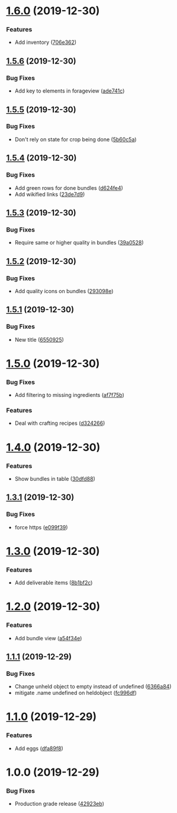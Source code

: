 # [1.6.0](https://github.com/martolini/stardew-finder/compare/v1.5.6...v1.6.0) (2019-12-30)


### Features

* Add inventory ([706e362](https://github.com/martolini/stardew-finder/commit/706e362ad0a48629470be7ae49e256c5067983c6))

## [1.5.6](https://github.com/martolini/stardew-finder/compare/v1.5.5...v1.5.6) (2019-12-30)


### Bug Fixes

* Add key to elements in forageview ([ade741c](https://github.com/martolini/stardew-finder/commit/ade741caf06ff4c56156fd3cbf1d5815c7adb9d7))

## [1.5.5](https://github.com/martolini/stardew-finder/compare/v1.5.4...v1.5.5) (2019-12-30)


### Bug Fixes

* Don't rely on state for crop being done ([5b60c5a](https://github.com/martolini/stardew-finder/commit/5b60c5a5a9e242a02d54f8dc53e67f56658f142f))

## [1.5.4](https://github.com/martolini/stardew-finder/compare/v1.5.3...v1.5.4) (2019-12-30)


### Bug Fixes

* Add green rows for done bundles ([d624fe4](https://github.com/martolini/stardew-finder/commit/d624fe432cc0c3b047200f20c7ef6d0b204b4612))
* Add wikified links ([23de7d9](https://github.com/martolini/stardew-finder/commit/23de7d9f76bd5658a09a849b435a193359175bb1))

## [1.5.3](https://github.com/martolini/stardew-finder/compare/v1.5.2...v1.5.3) (2019-12-30)


### Bug Fixes

* Require same or higher quality in bundles ([39a0528](https://github.com/martolini/stardew-finder/commit/39a0528a202abe92b201d36be9f4abeef1f0f4fb))

## [1.5.2](https://github.com/martolini/stardew-finder/compare/v1.5.1...v1.5.2) (2019-12-30)


### Bug Fixes

* Add quality icons on bundles ([293098e](https://github.com/martolini/stardew-finder/commit/293098e3d405f3ff1e7ecfe9bacae17eeff896e7))

## [1.5.1](https://github.com/martolini/stardew-finder/compare/v1.5.0...v1.5.1) (2019-12-30)


### Bug Fixes

* New title ([6550925](https://github.com/martolini/stardew-finder/commit/655092510c478df6a3c99359d703cd25df6f8c33))

# [1.5.0](https://github.com/martolini/stardew-finder/compare/v1.4.0...v1.5.0) (2019-12-30)


### Bug Fixes

* Add filtering to missing ingredients ([af7f75b](https://github.com/martolini/stardew-finder/commit/af7f75be43a1d0552ed940512ea12ad7efcc46d0))


### Features

* Deal with crafting recipes ([d324266](https://github.com/martolini/stardew-finder/commit/d3242666f4718de50f4d65ed1db4fe302808beca))

# [1.4.0](https://github.com/martolini/stardew-finder/compare/v1.3.1...v1.4.0) (2019-12-30)


### Features

* Show bundles in table ([30dfd88](https://github.com/martolini/stardew-finder/commit/30dfd88e127d8cc7cddc5a72d8843ea89a6534ca))

## [1.3.1](https://github.com/martolini/stardew-finder/compare/v1.3.0...v1.3.1) (2019-12-30)


### Bug Fixes

* force https ([e099f39](https://github.com/martolini/stardew-finder/commit/e099f3946b9bf731abebb247566cf2a4a9ed9fef))

# [1.3.0](https://github.com/martolini/stardew-finder/compare/v1.2.0...v1.3.0) (2019-12-30)


### Features

* Add deliverable items ([8b1bf2c](https://github.com/martolini/stardew-finder/commit/8b1bf2cd380242c052542fe96307cb895f3a139a))

# [1.2.0](https://github.com/martolini/stardew-finder/compare/v1.1.1...v1.2.0) (2019-12-30)


### Features

* Add bundle view ([a54f34e](https://github.com/martolini/stardew-finder/commit/a54f34eb6feeabf40b564915ae460a843991945e))

## [1.1.1](https://github.com/martolini/stardew-finder/compare/v1.1.0...v1.1.1) (2019-12-29)


### Bug Fixes

* Change unheld object to empty instead of undefined ([6366a84](https://github.com/martolini/stardew-finder/commit/6366a8432092dbd780181c497e4159813ea07d9b))
* mitigate .name undefined on heldobject ([fc996df](https://github.com/martolini/stardew-finder/commit/fc996df08123f857a6d51b58954c2886cacc5306))

# [1.1.0](https://github.com/martolini/stardew-finder/compare/v1.0.0...v1.1.0) (2019-12-29)


### Features

* Add eggs ([dfa89f8](https://github.com/martolini/stardew-finder/commit/dfa89f882d63104df865cd4ba15be39159d87192))

# 1.0.0 (2019-12-29)


### Bug Fixes

* Production grade release ([42923eb](https://github.com/martolini/stardew-finder/commit/42923eb9c2ffc016cb573d09403824157c7c6a24))
